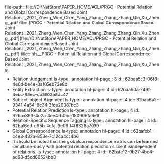 file-path:: file://D:\NutStore\PAPER_HOME/ACL/PRGC - Potential Relation and Global Correspondence Based Joint Relational_2021_Zheng_Wen_Chen_Yang_Zhang_Zhang_Zhang_Qin_Xu_Zheng_.pdf
file:: [PRGC - Potential Relation and Global Correspondence Based Joint Relational_2021_Zheng_Wen_Chen_Yang_Zhang_Zhang_Zhang_Qin_Xu_Zheng_.pdf](file://D:\NutStore\PAPER_HOME/ACL/PRGC - Potential Relation and Global Correspondence Based Joint Relational_2021_Zheng_Wen_Chen_Yang_Zhang_Zhang_Zhang_Qin_Xu_Zheng_.pdf)
title:: hls__PRGC - Potential Relation and Global Correspondence Based Joint Relational_2021_Zheng_Wen_Chen_Yang_Zhang_Zhang_Zhang_Qin_Xu_Zheng_

- Relation Judgement
  ls-type:: annotation
  hl-page:: 3
  id:: 62baa5c3-06f8-4e0d-be4e-0af05eb73e8d
- Entity Extraction
  ls-type:: annotation
  hl-page:: 4
  id:: 62baa60a-249f-4ebc-88ec-cb3903a8dc47
- Subject-object  Alignment
  ls-type:: annotation
  hl-page:: 4
  id:: 62baa6a2-9341-4a54-8c34-3fce20387bc3
- Potential Relation Prediction
  ls-type:: annotation
  hl-page:: 4
  id:: 62bab893-4c2a-4ee4-b0bc-150906fa6e1f
- Relation-Specific Sequence Tagging
  ls-type:: annotation
  hl-page:: 4
  id:: 62baf6dd-c95b-4cfa-9e06-f4f6328a7099
- Global Correspondence
  ls-type:: annotation
  hl-page:: 4
  id:: 62bafcb1-c4e3-432a-853e-7c12ca4cc4b6
- It should be noted that the globalcorrespondence matrix can be learned simultane-ously with potential relation prediction since it isindependent of relations.
  ls-type:: annotation
  hl-page:: 4
  id:: 62bafe12-9b27-4bc4-ad68-d5cd86524bb8